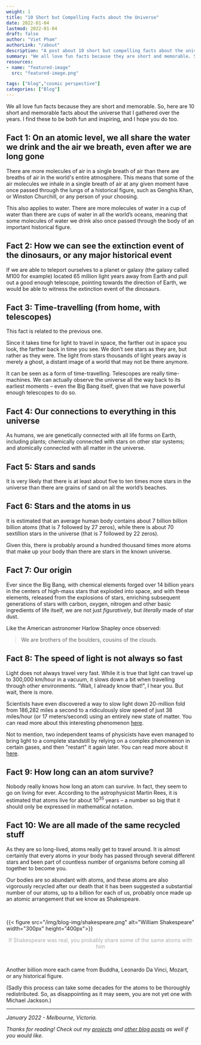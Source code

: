 ```yaml
---
weight: 1
title: "10 Short but Compelling Facts about the Universe"
date: 2022-01-04
lastmod: 2022-01-04
draft: false
author: "Viet Pham"
authorLink: "/about"
description: "A post about 10 short but compelling facts about the universe that I found to be fun and inspiring"
summary: "We all love fun facts because they are short and memorable. So here are 10 short and memorable facts about the universe that I gathered over the years. I find these to be both fun and inspiring, and I hope you do too."
resources:
- name: "featured-image"
  src: "featured-image.png"

tags: ["blog","cosmic perspective"]
categories: ["Blog"]
---
```


We all love fun facts because they are short and memorable. So, here are 10 short and memorable facts about the universe that I gathered over the years. I find these to be both fun and inspiring, and I hope you do too.

## Fact 1: On an atomic level, we all share the water we drink and the air we breath, even after we are long gone

There are more molecules of air in a single breath of air than there are breaths of air in the world's entire atmosphere. This means that some of the air molecules we inhale in a single breath of air at any given moment have once passed through the lungs of a historical figure, such as Genghis Khan, or Winston Churchill, or any person of your choosing.

This also applies to water. There are more molecules of water in a cup of water than there are cups of water in all the world’s oceans, meaning that some molecules of water we drink also once passed through the body of an important historical figure.

## Fact 2: How we can see the extinction event of the dinosaurs, or any major historical event

If we are able to teleport ourselves to a planet or galaxy (the galaxy called M100 for example) located 65 million light years away from Earth and pull out a good enough telescope, pointing towards the direction of Earth, we would be able to witness the extinction event of the dinosaurs.

## Fact 3: Time-travelling (from home, with telescopes)

This fact is related to the previous one.

Since it takes time for light to travel in space, the farther out in space you look, the farther back in time you see. We don’t see stars as they are, but rather as they were. The light from stars thousands of light years away is merely a ghost, a distant image of a world that may not be there anymore.

It can be seen as a form of time-travelling. Telescopes are really time-machines. We can actually observe the universe all the way back to its earliest moments – even the Big Bang itself, given that we have powerful enough telescopes to do so.

## Fact 4: Our connections to everything in this universe

As humans, we are genetically connected with all life forms on Earth, including plants; chemically connected with stars on other star systems; and atomically connected with all matter in the universe.

## Fact 5: Stars and sands

It is very likely that there is at least about five to ten times more stars in the universe than there are grains of sand on all the world’s beaches.

## Fact 6: Stars and the atoms in us

It is estimated that an average human body contains about 7 billion billion billion atoms (that is 7 followed by 27 zeros), while there is about 70 sextillion stars in the universe (that is 7 followed by 22 zeros). 

Given this, there is probably around a hundred thousand times more atoms that make up your body than there are stars in the known universe.

## Fact 7: Our origin

Ever since the Big Bang, with chemical elements forged over 14 billion years in the centers of high-mass stars that exploded into space, and with these elements, released from the explosions of stars, enriching subsequent generations of stars with carbon, oxygen, nitrogen and other basic ingredients of life itself, we are not just *figuratively*, but *literally* made of star dust.

Like the American astronomer Harlow Shapley once observed: 

> We are brothers of the boulders, cousins of the clouds.

## Fact 8: The speed of light is not always so fast

Light does not always travel very fast. While it is true that light can travel up to 300,000 km/hour in a vacuum, it slows down a bit when travelling through other environments. "Wait, I already know that!", I hear you. But wait, there is more.

Scientists have even discovered a way to slow light down 20-million fold from 186,282 miles a second to a ridiculously slow speed of just 38 miles/hour (or 17 meters/second) using an entirely new state of matter. You can read more about this interesting phenomenon <a href="https://news.harvard.edu/gazette/story/1999/02/physicists-slow-speed-of-light/" title="Physicists Slow Speed of Light" target="_blank">here</a>.

Not to mention, two independent teams of physicists have even managed to bring light to a complete standstill by relying on a complex phenomenon in certain gases, and then "restart" it again later. You can read more about it <a href="https://www.nytimes.com/2001/01/18/us/scientists-bring-light-to-full-stop-hold-it-then-send-it-on-its-way.html" title="Scientists Bring Light to Full Stop, Hold It, Then Send It on Its Way" target="_blank">here</a>.

## Fact 9: How long can an atom survive?

Nobody really knows how long an atom can survive. In fact, they seem to go on living for ever. According to the astrophysicist Martin Rees, it is estimated that atoms live for about 10<sup>35</sup> years – a number so big that it should only be expressed in mathematical notation.

## Fact 10: We are all made of the same recycled stuff

As they are so long-lived, atoms really get to travel around. It is almost certainly that every atoms in your body has passed through several different stars and been part of countless number of organisms before coming all together to become you.

Our bodies are so abundant with atoms, and these atoms are also vigorously recycled after our death that it has been suggested a substantial number of our atoms, up to a billion for each of us, probably once made up an atomic arrangement that we know as Shakespeare.

<br>

{{< figure src="/img/blog-img/shakespeare.png" alt="William Shakespeare" width="300px" height="400px">}}
<p style="text-align: center; color: #A9A9A9"> If Shakespeare was real, you probably share some of the same atoms with him</p>

</br>

Another billion more each came from Buddha, Leonardo Da Vinci, Mozart, or any historical figure. 

(Sadly this process can take some decades for the atoms to be thoroughly redistributed. So, as disappointing as it may seem, you are not yet one with Michael Jackson.)

---

*January 2022 - Melbourne, Victoria.*

*Thanks for reading! Check out my <a href="/categories/project" title="projects" target="_blank">projects</a> and <a href="/categories/blog" title="other blog posts" target="_blank">other blog posts</a> as well if you would like.*
